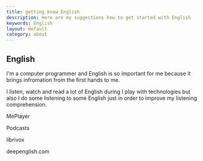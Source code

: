 ```yaml
---
title: getting know English
description: Here are my suggestions how to get started with English
keywords: English
layout: default
category: about
---
```


English
---

I'm a computer programmer and English is so important for me because
it brings infromation from the first hands to me.

I listen, watch and read a lot of English during I play with technologies
but also I do some listening to some English just in order to improve
my listening comprehension.


MePlayer

Podcasts

librivox

deepenglish.com
